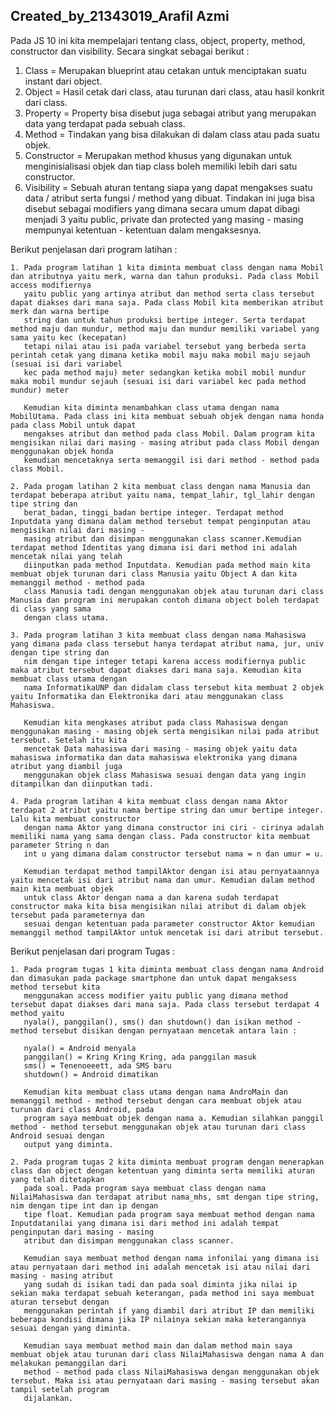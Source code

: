 ## Created_by_21343019_Arafil Azmi

Pada JS 10 ini kita mempelajari tentang class, object, property, method, constructor dan visibility. Secara singkat sebagai berikut :
  1. Class = Merupakan blueprint atau cetakan untuk menciptakan suatu instant dari object.
  2. Object = Hasil cetak dari class, atau turunan dari class, atau hasil konkrit dari class. 
  3. Property = Property bisa disebut juga sebagai atribut yang merupakan data yang terdapat pada sebuah class.
  4. Method = Tindakan yang bisa dilakukan di dalam class atau pada suatu objek.
  5. Constructor = Merupakan method khusus yang digunakan untuk menginisialisasi objek dan tiap class boleh memiliki lebih dari satu constructor.
  6. Visibility = Sebuah aturan tentang siapa yang dapat mengakses suatu data / atribut serta fungsi / method yang dibuat. Tindakan ini juga bisa disebut sebagai 
                  modifiers yang dimana secara umum dapat dibagi menjadi 3 yaitu public, private dan protected yang masing - masing mempunyai ketentuan - ketentuan
                  dalam mengaksesnya.
                  
  
  Berikut penjelasan dari program latihan :
  
    1. Pada program latihan 1 kita diminta membuat class dengan nama Mobil dan atributnya yaitu merk, warna dan tahun produksi. Pada class Mobil access modifiernya
       yaitu public yang artinya atribut dan method serta class tersebut dapat diakses dari mana saja. Pada class Mobil kita memberikan atribut merk dan warna bertipe 
       string dan untuk tahun produksi bertipe integer. Serta terdapat method maju dan mundur, method maju dan mundur memiliki variabel yang sama yaitu kec (kecepatan) 
       tetapi nilai atau isi pada variabel tersebut yang berbeda serta perintah cetak yang dimana ketika mobil maju maka mobil maju sejauh (sesuai isi dari variabel 
       kec pada method maju) meter sedangkan ketika mobil mobil mundur maka mobil mundur sejauh (sesuai isi dari variabel kec pada method mundur) meter
       
       Kemudian kita diminta menambahkan class utama dengan nama MobilUtama. Pada class ini kita membuat sebuah objek dengan nama honda pada class Mobil untuk dapat 
       mengakses atribut dan method pada class Mobil. Dalam program kita mengisikan nilai dari masing - masing atribut pada class Mobil dengan menggunakan objek honda 
       kemudian mencetaknya serta memanggil isi dari method - method pada class Mobil.
      
    2. Pada progam latihan 2 kita membuat class dengan nama Manusia dan terdapat beberapa atribut yaitu nama, tempat_lahir, tgl_lahir dengan tipe string dan 
       berat_badan, tinggi_badan bertipe integer. Terdapat method Inputdata yang dimana dalam method tersebut tempat penginputan atau mengisikan nilai dari masing - 
       masing atribut dan disimpan menggunakan class scanner.Kemudian terdapat method Identitas yang dimana isi dari method ini adalah mencetak nilai yang telah 
       diinputkan pada method Inputdata. Kemudian pada method main kita membuat objek turunan dari class Manusia yaitu Object A dan kita memanggil method - method pada 
       class Manusia tadi dengan menggunakan objek atau turunan dari class Manusia dan program ini merupakan contoh dimana object boleh terdapat di class yang sama
       dengan class utama.
       
    3. Pada program latihan 3 kita membuat class dengan nama Mahasiswa yang dimana pada class tersebut hanya terdapat atribut nama, jur, univ dengan tipe string dan
       nim dengan tipe integer tetapi karena access modifiernya public maka atribut tersebut dapat diakses dari mana saja. Kemudian kita membuat class utama dengan 
       nama InformatikaUNP dan didalam class tersebut kita membuat 2 objek yaitu Informatika dan Elektronika dari atau menggunakan class Mahasiswa.
       
       Kemudian kita mengkases atribut pada class Mahasiswa dengan menggunakan masing - masing objek serta mengisikan nilai pada atribut tersebut. Setelah itu kita
       mencetak Data mahasiswa dari masing - masing objek yaitu data mahasiswa informatika dan data mahasiswa elektronika yang dimana atribut yang diambil juga 
       menggunakan objek class Mahasiswa sesuai dengan data yang ingin ditampilkan dan diinputkan tadi.
       
    4. Pada program latihan 4 kita membuat class dengan nama Aktor terdapat 2 atribut yaitu nama bertipe string dan umur bertipe integer. Lalu kita membuat constructor 
       dengan nama Aktor yang dimana constructor ini ciri - cirinya adalah memiliki nama yang sama dengan class. Pada constructor kita membuat parameter String n dan 
       int u yang dimana dalam constructor tersebut nama = n dan umur = u.
       
       Kemudian terdapat method tampilAktor dengan isi atau pernyataannya yaitu mencetak isi dari atribut nama dan umur. Kemudian dalam method main kita membuat objek
       untuk class Aktor dengan nama a dan karena sudah terdapat constructor maka kita bisa mengisikan nilai atribut di dalam objek tersebut pada parameternya dan 
       sesuai dengan ketentuan pada parameter constructor Aktor kemudian memanggil method tampilAktor untuk mencetak isi dari atribut tersebut.
       
  Berikut penjelasan dari program Tugas :     
       
    1. Pada program tugas 1 kita diminta membuat class dengan nama Android dan dimasukan pada package smartphone dan untuk dapat mengaksess method tersebut kita 
       menggunakan access modifier yaitu public yang dimana method tersebut dapat diakses dari mana saja. Pada class tersebut terdapat 4 method yaitu 
       nyala(), panggilan(), sms() dan shutdown() dan isikan method - method tersebut disikan dengan pernyataan mencetak antara lain :
       
       nyala() = Android menyala
       panggilan() = Kring Kring Kring, ada panggilan masuk
       sms() = Tenenoeeett, ada SMS baru
       shutdown() = Android dimatikan
       
       Kemudian kita membuat class utama dengan nama AndroMain dan memanggil method - method tersebut dengan cara membuat objek atau turunan dari class Android, pada 
       program saya membuat objek dengan nama a. Kemudian silahkan panggil method - method tersebut menggunakan objek atau turunan dari class Android sesuai dengan 
       output yang diminta.
      
    2. Pada program tugas 2 kita diminta membuat program dengan menerapkan class dan object dengan ketentuan yang diminta serta memiliki aturan yang telah ditetapkan 
       pada soal. Pada program saya membuat class dengan nama NilaiMahasiswa dan terdapat atribut nama_mhs, smt dengan tipe string, nim dengan tipe int dan ip dengan 
       tipe float. Kemudian pada program saya membuat method dengan nama Inputdatanilai yang dimana isi dari method ini adalah tempat penginputan dari masing - masing 
       atribut dan disimpan menggunakan class scanner.
       
       Kemudian saya membuat method dengan nama infonilai yang dimana isi atau pernyataan dari method ini adalah mencetak isi atau nilai dari masing - masing atribut
       yang sudah di isikan tadi dan pada soal diminta jika nilai ip sekian maka terdapat sebuah keterangan, pada method ini saya membuat aturan tersebut dengan 
       menggunakan perintah if yang diambil dari atribut IP dan memiliki beberapa kondisi dimana jika IP nilainya sekian maka keterangannya sesuai dengan yang diminta.
       
       Kemudian saya membuat method main dan dalam method main saya membuat objek atau turunan dari class NilaiMahasiswa dengan nama A dan melakukan pemanggilan dari 
       method - method pada class NilaiMahasiswa dengan menggunakan objek tersebut. Maka isi atau pernyataan dari masing - masing tersebut akan tampil setelah program 
       dijalankan.
       
       
       
